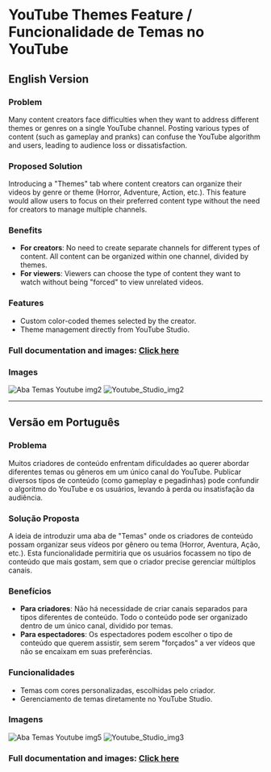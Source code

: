 # YouTube Themes Feature / Funcionalidade de Temas no YouTube

## English Version

### Problem
Many content creators face difficulties when they want to address different themes or genres on a single YouTube channel. Posting various types of content (such as gameplay and pranks) can confuse the YouTube algorithm and users, leading to audience loss or dissatisfaction.

### Proposed Solution
Introducing a "Themes" tab where content creators can organize their videos by genre or theme (Horror, Adventure, Action, etc.). This feature would allow users to focus on their preferred content type without the need for creators to manage multiple channels.

### Benefits
- **For creators**: No need to create separate channels for different types of content. All content can be organized within one channel, divided by themes.
- **For viewers**: Viewers can choose the type of content they want to watch without being "forced" to view unrelated videos.

### Features
- Custom color-coded themes selected by the creator.
- Theme management directly from YouTube Studio.

### Full documentation and images: [Click here](docs/DETAILS.md)


### Images
![Aba Temas Youtube img2](https://github.com/user-attachments/assets/fa66db76-61f6-4484-9b8c-d9725aba02c1)
![Youtube_Studio_img2](https://github.com/user-attachments/assets/4b5dcdb2-484d-4d13-b385-9bb6cd7736d4)


---

## Versão em Português

### Problema
Muitos criadores de conteúdo enfrentam dificuldades ao querer abordar diferentes temas ou gêneros em um único canal do YouTube. Publicar diversos tipos de conteúdo (como gameplay e pegadinhas) pode confundir o algoritmo do YouTube e os usuários, levando à perda ou insatisfação da audiência.

### Solução Proposta
A ideia de introduzir uma aba de "Temas" onde os criadores de conteúdo possam organizar seus vídeos por gênero ou tema (Horror, Aventura, Ação, etc.). Esta funcionalidade permitiria que os usuários focassem no tipo de conteúdo que mais gostam, sem que o criador precise gerenciar múltiplos canais.

### Benefícios
- **Para criadores**: Não há necessidade de criar canais separados para tipos diferentes de conteúdo. Todo o conteúdo pode ser organizado dentro de um único canal, dividido por temas.
- **Para espectadores**: Os espectadores podem escolher o tipo de conteúdo que querem assistir, sem serem "forçados" a ver vídeos que não se encaixam em suas preferências.

### Funcionalidades
- Temas com cores personalizadas, escolhidas pelo criador.
- Gerenciamento de temas diretamente no YouTube Studio.

### Imagens
![Aba Temas Youtube img5](https://github.com/user-attachments/assets/4a84d636-356f-4e78-a9f3-23702e0ddc31)
![Youtube_Studio_img3](https://github.com/user-attachments/assets/cad88c22-21d5-4865-9d31-fc758181ef8a)

### Full documentation and images: [Click here](docs/DETAILS.md)
